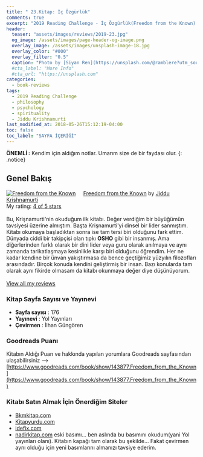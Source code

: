 ```yaml
---
title: " 23.Kitap: İç Özgürlük"
comments: true
excerpt: "2019 Reading Challenge - İç Özgürlük(Freedom from the Known) - Yazar: Krishnamurti, Jiddu"
header:
  teaser: "assets/images/reviews/2019-23.jpg"
  og_image: /assets/images/page-header-og-image.png
  overlay_image: /assets/images/unsplash-image-18.jpg
  overlay_color: "#000"
  overlay_filter: "0.5"
  caption: "Photo by [Siyan Ren](https://unsplash.com/@ramblere?utm_source=unsplash&utm_medium=referral&utm_content=creditCopyText) on Unsplash"
  #cta_label: "More Info"
  #cta_url: "https://unsplash.com"
categories:
  - book-reviews
tags:
  - 2019 Reading Challenge
  - philosophy
  - psychology
  - spirituality
  - Jiddu Krishnamurti
last_modified_at: 2018-05-26T15:12:19-04:00
toc: false
toc_label: "SAYFA İÇERİĞİ"
---
```




**ÖNEMLİ :** Kendim için aldığım notlar. Umarım size de bir faydası olur.
{: .notice}

## Genel Bakış

<a href="https://www.goodreads.com/book/show/143877.Freedom_from_the_Known" style="float: left; padding-right: 20px"><img border="0" alt="Freedom from the Known" src="https://i.gr-assets.com/images/S/compressed.photo.goodreads.com/books/1410132490l/143877._SX98_.jpg" /></a><a href="https://www.goodreads.com/book/show/143877.Freedom_from_the_Known">Freedom from the Known</a> by <a href="https://www.goodreads.com/author/show/850512.Jiddu_Krishnamurti">Jiddu Krishnamurti</a><br/>
My rating: <a href="https://www.goodreads.com/review/show/2822355519">4 of 5 stars</a><br /><br />
Bu, Krişnamurti'nin okuduğum ilk kitabı. Değer verdiğim bir büyüğümün tavsiyesi üzerine almıştım. Başta Krişnamurti'yi dinsel bir lider sanmıştım. Kitabı okumaya başladıktan sonra ise tam tersi biri olduğunu fark ettim. Dünyada ciddi bir takipçisi olan tıpkı <b>OSHO</b> gibi bir insanmış. Ama diğerlerinden farklı olarak bir dini lider veya guru olarak anılmaya ve aynı zamanda tarikatlaşmaya kesinlikle karşı biri olduğunu öğrendim. Her ne kadar kendine bir ünvan yakıştırmasa da bence geçtiğimiz yüzyılın filozofları arasındadır. Birçok konuda kendini geliştirmiş bir insan. Bazı konularda tam olarak aynı fikirde olmasam da kitabı okunmaya değer diye düşünüyorum.
<br/><br/>
<a href="https://www.goodreads.com/review/list/88145705-hasan-elik">View all my reviews</a>

### Kitap Sayfa Sayısı ve Yayınevi
- **Sayfa sayısı** : 176
- **Yayınevi** : Yol Yayınları
- **Çevirmen** : İlhan Güngören

### Goodreads Puanı
Kitabın Aldığı Puan ve hakkında yapılan yorumlara Goodreads sayfasından ulaşabilirsiniz --> [https://www.goodreads.com/book/show/143877.Freedom_from_the_Known](https://www.goodreads.com/book/show/143877.Freedom_from_the_Known)

### Kitabı Satın Almak İçin Önerdiğim Siteler

- [Bkmkitap.com](https://www.bkmkitap.com/ic-ozgurluk)
- [Kitapyurdu.com](https://www.kitapyurdu.com/kitap/ic-ozgurluk/24260.html)
- [idefix.com](https://www.dr.com.tr/Kitap/Ic-Ozgurluk/Felsefe/Bilgelik/urunno=0000000068112)
- [nadirkitap.com](https://www.nadirkitap.com/ic-ozgurluk-krisnamurti-kitap4226358.html) eski basımı... ben aslında bu basımını okudum(yani Yol yayınları olanı). Kitabın kapağı tam olarak bu şekilde... Fakat çevirmen aynı olduğu için yeni basımlarını almanızı tavsiye ederim.
